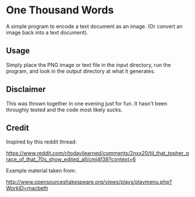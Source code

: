 One Thousand Words
==================

A simple program to encode a text document as an image. (Or convert an image back into a text document). 

Usage
-----

Simply place the PNG image or text file in the input directory, run the program, and look in the output directory at what it generates.

Disclaimer
----------

This was thrown together in one evening just for fun. It hasn't been throughly tested and the code most likely sucks.

Credit
------
Inspired by this reddit thread:

https://www.reddit.com/r/todayilearned/comments/2nxx20/til_that_topher_grace_of_that_70s_show_edited_all/cmi4f38?context=6

Example material taken from:

http://www.opensourceshakespeare.org/views/plays/playmenu.php?WorkID=macbeth
